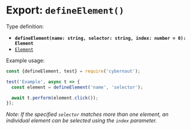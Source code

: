 # Export: `defineElement()`

Type definition:

* **`defineElement(name: string, selector: string, index: number = 0): Element`**
* [`Element`](../interfaces/element.md)

Example usage:

```js
const {defineElement, test} = require('cybernaut');

test('Example', async t => {
  const element = defineElement('name', 'selector');

  await t.perform(element.click());
});
```

*Note: If the specified `selector` matches more than one element, an individual element can be selected using the `index` parameter.*
